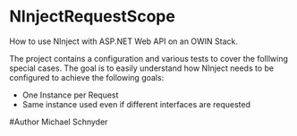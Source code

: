 # NInjectRequestScope
How to use NInject with ASP.NET Web API on an OWIN Stack. 

The project contains a configuration and various tests to cover the folllwing special cases. The goal is to easily understand how NInject needs to be configured to achieve the following goals:

* One Instance per Request
* Same instance used even if different interfaces are requested

#Author
Michael Schnyder
